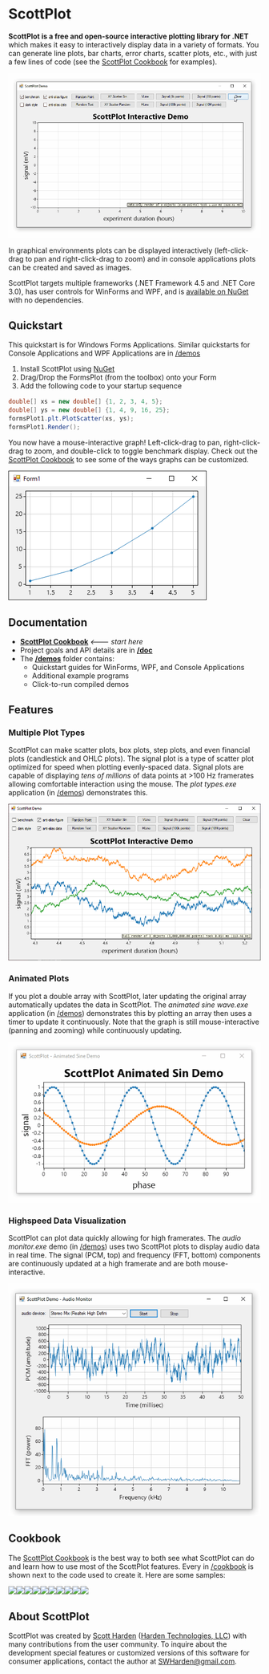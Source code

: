 # ScottPlot

**ScottPlot is a free and open-source interactive plotting library for .NET** 
which makes it easy to interactively display data in a variety of formats. You can generate line plots, bar charts, error charts, scatter plots, etc.,
with just a few lines of code (see the [ScottPlot Cookbook](/cookbook/) for examples). 

![](/demos/src/plot-types/ScottPlot-screenshot.gif)

In graphical environments plots can be displayed interactively (left-click-drag to pan and right-click-drag to zoom) and in console applications plots can be created and saved as images. 

ScottPlot targets multiple frameworks (.NET Framework 4.5 and .NET Core 3.0), has user controls for WinForms and WPF, and is [available on NuGet](https://www.nuget.org/packages/ScottPlot/) with no dependencies.

## Quickstart
This quickstart is for Windows Forms Applications. Similar quickstarts for Console Applications and WPF Applications are in [/demos](/demos)

1. Install ScottPlot using [NuGet](https://www.nuget.org/packages/ScottPlot/)
2. Drag/Drop the FormsPlot (from the toolbox) onto your Form
3. Add the following code to your startup sequence

```cs
double[] xs = new double[] {1, 2, 3, 4, 5};
double[] ys = new double[] {1, 4, 9, 16, 25};
formsPlot1.plt.PlotScatter(xs, ys);
formsPlot1.Render();
```

You now have a mouse-interactive graph! Left-click-drag to pan, right-click-drag to zoom, and double-click to toggle benchmark display. Check out the [ScottPlot Cookbook](/cookbook) to see some of the ways graphs can be customized.

![](/dev/nuget/quickstart.png)

## Documentation
* **[ScottPlot Cookbook](/cookbook)** _🡐 start here_
* Project goals and API details are in **[/doc](/doc/)**
* The **[/demos](/demos)** folder contains:
  * Quickstart guides for WinForms, WPF, and Console Applications
  * Additional example programs
  * Click-to-run compiled demos

## Features

### Multiple Plot Types
ScottPlot can make scatter plots, box plots, step plots, and even financial plots (candlestick and OHLC plots). The signal plot is a type of scatter plot optimized for speed when plotting evenly-spaced data. Signal plots are capable of displaying _tens of millions_ of data points at >100 Hz framerates allowing comfortable interaction using the mouse. The _plot types.exe_ application (in [/demos](/demos)) demonstrates this.

![](/demos/src/plot-types/ScottPlot-screenshot.png)

### Animated Plots
If you plot a double array with ScottPlot, later updating the original array automatically updates the data in ScottPlot. The _animated sine wave.exe_ application (in [/demos](/demos)) demonstrates this by plotting an array then uses a timer to update it continuously. Note that the graph is still mouse-interactive (panning and zooming) while continuously updating. 

![](/demos/src/animated-sin/screenshot.gif)

### Highspeed Data Visualization
ScottPlot can plot data quickly allowing for high framerates. The _audio monitor.exe_ demo (in [/demos](/demos)) uses two ScottPlot plots to display audio data in real time. The signal (PCM, top) and frequency (FFT, bottom) components are continuously updated at a high framerate and are both mouse-interactive.

![](/demos/src/audio-monitor/screenshot.gif)

## Cookbook
The [ScottPlot Cookbook](/cookbook) is the best way to both see what ScottPlot can do and learn how to use most of the ScottPlot features. Every in [/cookbook](/cookbook) is shown next to the code used to create it. Here are some samples:

<img src="https://raw.githubusercontent.com/swharden/ScottPlot/master/cookbook/images/02_Styling_Scatter_Plots.png" width="200"><img src="https://raw.githubusercontent.com/swharden/ScottPlot/master/cookbook/images/06b_Custom_LineStyles.png" width="200"><img src="https://raw.githubusercontent.com/swharden/ScottPlot/master/cookbook/images/22_Custom_Colors.png" width="200"><img src="https://raw.githubusercontent.com/swharden/ScottPlot/master/cookbook/images/25_Corner_Axis_Frame.png" width="200"><img src="https://raw.githubusercontent.com/swharden/ScottPlot/master/cookbook/images/30a_Signal.png" width="200"><img src="https://raw.githubusercontent.com/swharden/ScottPlot/master/cookbook/images/41_Axis_Spans.png" width="200"><img src="https://raw.githubusercontent.com/swharden/ScottPlot/master/cookbook/images/62_Plot_Bar_Data_Fancy.png" width="200"><img src="https://raw.githubusercontent.com/swharden/ScottPlot/master/cookbook/images/65_Histogram.png" width="200"><img src="https://raw.githubusercontent.com/swharden/ScottPlot/master/cookbook/images/66_CPH.png" width="200"><img src="https://raw.githubusercontent.com/swharden/ScottPlot/master/cookbook/images/67_Candlestick.png" width="200"> 

## About ScottPlot

ScottPlot was created by [Scott Harden](http://www.SWHarden.com/) ([Harden Technologies, LLC](http://tech.swharden.com)) with many contributions from the user community. To inquire about the development special features or customized versions of this software for consumer applications, contact the author at [SWHarden@gmail.com](mailto:swharden@gmail.com).
